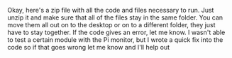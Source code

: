 Okay, here's a zip file with all the code and files necessary to run. Just unzip it and make sure that all of the files stay in the same folder. You can move them all out on to the desktop or on to a different folder, they just have to stay together. If the code gives an error, let me know. I wasn't able to test a certain module with the Pi monitor, but I wrote a quick fix into the code so if that goes wrong let me know and I'll help out
